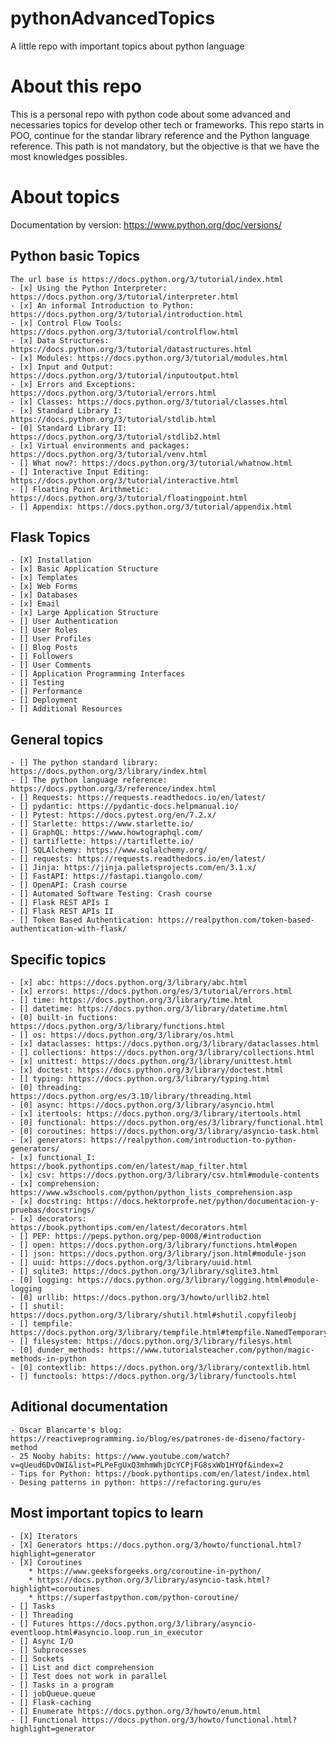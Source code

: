 # pythonAdvancedTopics
A little repo with important topics about python language

# About this repo
This is a personal repo with python code about some advanced and necessaries topics for develop other tech or frameworks. This repo starts in POO, continue for the standar library reference and the Python language reference. This path is not mandatory, but the objective is that we have the most knowledges possibles.

# About topics

Documentation by version: https://www.python.org/doc/versions/

## Python basic Topics
    The url base is https://docs.python.org/3/tutorial/index.html
    - [x] Using the Python Interpreter: https://docs.python.org/3/tutorial/interpreter.html
    - [x] An informal Introduction to Python: https://docs.python.org/3/tutorial/introduction.html
    - [x] Control Flow Tools: https://docs.python.org/3/tutorial/controlflow.html
    - [x] Data Structures: https://docs.python.org/3/tutorial/datastructures.html
    - [x] Modules: https://docs.python.org/3/tutorial/modules.html
    - [x] Input and Output: https://docs.python.org/3/tutorial/inputoutput.html
    - [x] Errors and Exceptions: https://docs.python.org/3/tutorial/errors.html
    - [x] Classes: https://docs.python.org/3/tutorial/classes.html
    - [x] Standard Library I: https://docs.python.org/3/tutorial/stdlib.html
    - [0] Standard Library II: https://docs.python.org/3/tutorial/stdlib2.html
    - [x] Virtual environments and packages: https://docs.python.org/3/tutorial/venv.html
    - [] What now?: https://docs.python.org/3/tutorial/whatnow.html
    - [] Interactive Input Editing: https://docs.python.org/3/tutorial/interactive.html
    - [] Floating Point Arithmetic: https://docs.python.org/3/tutorial/floatingpoint.html
    - [] Appendix: https://docs.python.org/3/tutorial/appendix.html

## Flask Topics
    - [X] Installation
    - [x] Basic Application Structure
    - [x] Templates
    - [x] Web Forms
    - [x] Databases 
    - [x] Email
    - [x] Large Application Structure
    - [] User Authentication
    - [] User Roles
    - [] User Profiles
    - [] Blog Posts
    - [] Followers
    - [] User Comments
    - [] Application Programming Interfaces
    - [] Testing
    - [] Performance
    - [] Deployment
    - [] Additional Resources

## General topics 
    - [] The python standard library: https://docs.python.org/3/library/index.html
    - [] The python language reference: https://docs.python.org/3/reference/index.html
    - [] Requests: https://requests.readthedocs.io/en/latest/
    - [] pydantic: https://pydantic-docs.helpmanual.io/
    - [] Pytest: https://docs.pytest.org/en/7.2.x/
    - [] Starlette: https://www.starlette.io/
    - [] GraphQL: https://www.howtographql.com/
    - [] tartiflette: https://tartiflette.io/
    - [] SQLAlchemy: https://www.sqlalchemy.org/
    - [] requests: https://requests.readthedocs.io/en/latest/
    - [] Jinja: https://jinja.palletsprojects.com/en/3.1.x/
    - [] FastAPI: https://fastapi.tiangolo.com/
    - [] OpenAPI: Crash course
    - [] Automated Software Testing: Crash course
    - [] Flask REST APIs I
    - [] Flask REST APIs II
    - [] Token Based Authentication: https://realpython.com/token-based-authentication-with-flask/

## Specific topics 
    - [x] abc: https://docs.python.org/3/library/abc.html
    - [x] errors: https://docs.python.org/es/3/tutorial/errors.html
    - [] time: https://docs.python.org/3/library/time.html
    - [] datetime: https://docs.python.org/3/library/datetime.html
    - [0] built-in fuctions: https://docs.python.org/3/library/functions.html
    - [] os: https://docs.python.org/3/library/os.html
    - [x] dataclasses: https://docs.python.org/3/library/dataclasses.html
    - [] collections: https://docs.python.org/3/library/collections.html
    - [x] unittest: https://docs.python.org/3/library/unittest.html
    - [x] doctest: https://docs.python.org/3/library/doctest.html
    - [] typing: https://docs.python.org/3/library/typing.html
    - [0] threading: https://docs.python.org/es/3.10/library/threading.html
    - [0] async: https://docs.python.org/3/library/asyncio.html
    - [x] itertools: https://docs.python.org/3/library/itertools.html
    - [0] functional: https://docs.python.org/es/3/library/functional.html
    - [0] coroutines: https://docs.python.org/3/library/asyncio-task.html
    - [x] generators: https://realpython.com/introduction-to-python-generators/
    - [x] functional_I: https://book.pythontips.com/en/latest/map_filter.html
    - [x] csv: https://docs.python.org/3/library/csv.html#module-contents
    - [x] comprehension: https://www.w3schools.com/python/python_lists_comprehension.asp
    - [x] docstring: https://docs.hektorprofe.net/python/documentacion-y-pruebas/docstrings/
    - [x] decorators: https://book.pythontips.com/en/latest/decorators.html
    - [] PEP: https://peps.python.org/pep-0008/#introduction
    - [] open: https://docs.python.org/3/library/functions.html#open
    - [] json: https://docs.python.org/3/library/json.html#module-json
    - [] uuid: https://docs.python.org/3/library/uuid.html
    - [] sqlite3: https://docs.python.org/3/library/sqlite3.html
    - [0] logging: https://docs.python.org/3/library/logging.html#module-logging
    - [0] urllib: https://docs.python.org/3/howto/urllib2.html
    - [] shutil: https://docs.python.org/3/library/shutil.html#shutil.copyfileobj
    - [] tempfile: https://docs.python.org/3/library/tempfile.html#tempfile.NamedTemporaryFile
    - [] filesystem: https://docs.python.org/3/library/filesys.html
    - [0] dunder_methods: https://www.tutorialsteacher.com/python/magic-methods-in-python
    - [0] contextlib: https://docs.python.org/3/library/contextlib.html
    - [] functools: https://docs.python.org/3/library/functools.html


## Aditional documentation

    - Oscar Blancarte's blog: https://reactiveprogramming.io/blog/es/patrones-de-diseno/factory-method
    - 25 Nooby habits: https://www.youtube.com/watch?v=qUeud6DvOWI&list=PLPeFgUxQ3mhmWhjDcYCPjFG8sxWb1HYQf&index=2
    - Tips for Python: https://book.pythontips.com/en/latest/index.html
    - Desing patterns in python: https://refactoring.guru/es

## Most important topics to learn

    - [X] Iterators
    - [X] Generators https://docs.python.org/3/howto/functional.html?highlight=generator
    - [X] Coroutines 
        * https://www.geeksforgeeks.org/coroutine-in-python/
        * https://docs.python.org/3/library/asyncio-task.html?highlight=coroutines
        * https://superfastpython.com/python-coroutine/
    - [] Tasks
    - [] Threading
    - [] Futures https://docs.python.org/3/library/asyncio-eventloop.html#asyncio.loop.run_in_executor
    - [] Async I/O
    - [] Subprocesses
    - [] Sockets
    - [] List and dict comprehension
    - [] Test does not work in parallel
    - [] Tasks in a program
    - [] jobQueue.queue
    - [] Flask-caching
    - [] Enumerate https://docs.python.org/3/howto/enum.html
    - [] Functional https://docs.python.org/3/howto/functional.html?highlight=generator
